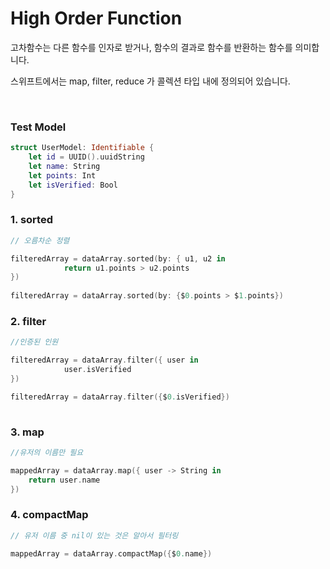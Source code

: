 # High Order Function

고차함수는 다른 함수를 인자로 받거나, 함수의 결과로 함수를 반환하는 함수를 의미합니다. 

스위프트에서는 map, filter, reduce 가 콜렉션 타입 내에 정의되어 있습니다.

<br>

### Test Model

```swift
struct UserModel: Identifiable {
    let id = UUID().uuidString
    let name: String
    let points: Int
    let isVerified: Bool
}
```

### 1. sorted
```swift
// 오름차순 정렬

filteredArray = dataArray.sorted(by: { u1, u2 in
            return u1.points > u2.points
})
        
filteredArray = dataArray.sorted(by: {$0.points > $1.points})
```

### 2. filter
```swift
//인증된 인원

filteredArray = dataArray.filter({ user in
            user.isVerified
})

filteredArray = dataArray.filter({$0.isVerified})
        
```

### 3. map
```swift
//유저의 이름만 필요

mappedArray = dataArray.map({ user -> String in
    return user.name
})
```

### 4. compactMap
``` swift
// 유저 이름 중 nil이 있는 것은 알아서 필터링

mappedArray = dataArray.compactMap({$0.name})

```